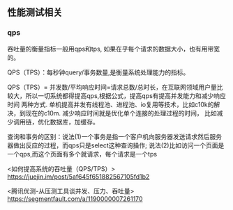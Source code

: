 ## 性能测试相关


### qps
吞吐量的衡量指标一般用qps和tps, 如果在乎每个请求的数据大小，也有用带宽的。

QPS（TPS）：每秒钟query/事务数量,是衡量系统处理能力的指标。

QPS（TPS）= 并发数/平均响应时间=请求总数/总时长，在互联网领域用户量比较大，所以一切系统都得提高qps,根据公式，提高qps有提高并发能力和减少响应时间
两种方式. 单机提高并发有线程池、进程池、io复用等技术，比如c10k的解决，到现在的c10m. 减少响应时间就是优化单个连接的处理过程的时间，
比如减少调用链，优化数据库，加缓存。

查询和事务的区别：说法(1)一个事务是指一个客户机向服务器发送请求然后服务器做出反应的过程，而qps只是select这种查询操作;
说法(2)比如访问一个页面是一个qps,而这个页面有多个就请求，每个请求是一个tps

<如何提高系统的吞吐量（QPS/TPS）> https://juejin.im/post/5af645f651882567105fd1b2

<腾讯优测-从压测工具谈并发、压力、吞吐量> https://segmentfault.com/a/1190000007261170
